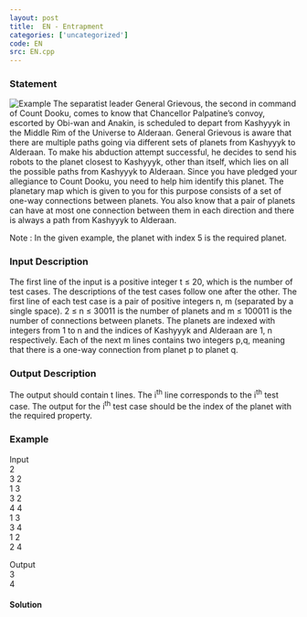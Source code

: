 ```yaml
---
layout: post
title:  EN - Entrapment
categories: ['uncategorized']
code: EN
src: EN.cpp
---
```


### **Statement**

![Example](/content/simba:p3.jpg) The separatist leader General Grievous, the
second in command of Count Dooku, comes to know that Chancellor Palpatine’s
convoy, escorted by Obi-wan and Anakin, is scheduled to depart from
Kashyyyk in the Middle Rim of the Universe to Alderaan. General
Grievous is aware that there are multiple paths going via different sets of
planets from Kashyyyk to Alderaan. To make his abduction attempt successful,
he decides to send his robots to the planet closest to Kashyyyk, other than
itself, which lies on all the possible paths from Kashyyyk to Alderaan. Since
you have pledged your allegiance to Count Dooku, you need to help him identify
this planet. The planetary map which is given to you for this purpose consists
of a set of one-way connections between planets. You also know that a pair of
planets can have at most one connection between them in each direction and
there is always a path from Kashyyyk to Alderaan.  
  
Note : In the given example, the planet with index 5 is the required
planet.

### Input Description

The first line of the input is a positive integer t ≤ 20, which is the number
of test cases. The descriptions of the test cases follow one after the other.
The first line of each test case is a pair of positive integers n, m
(separated by a single space). 2 ≤ n ≤ 30011 is the number of planets and m ≤
100011 is the number of connections between planets. The planets are indexed
with integers from 1 to n and the indices of Kashyyyk and Alderaan are 1, n
respectively. Each of the next m lines contains two integers p,q, meaning that
there is a one-way connection from planet p to planet q.

### Output Description

The output should contain t lines. The i<sup>th</sup> line corresponds to
the i<sup>th</sup> test case. The output for the i<sup>th</sup> test
case should be the index of the planet with the required property.

### Example

Input  
 2  
3 2  
1 3  
3 2  
4 4  
1 3  
3 4  
1 2  
2 4  
  
Output  
 3  
4



#### **Solution**



